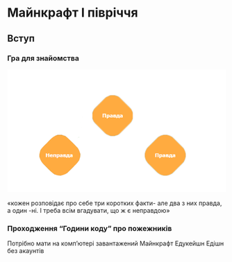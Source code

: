 # Майнкрафт І півріччя
 
Вступ
---------

### Гра для знайомства

<img src="./img/truefalse.png">

«кожен розповідає про себе три коротких факти- але два з них правда, а один -ні. І треба всім вгадувати, що ж є неправдою»

### Проходження “Години коду” про пожежників

Потрібно мати на комп’ютері завантажений Майнкрафт Едукейшн Едішн
без акаунтів
